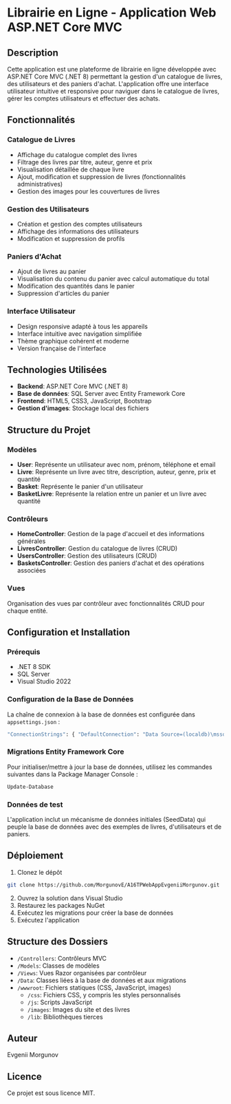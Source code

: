 # Librairie en Ligne - Application Web ASP.NET Core MVC

## Description
Cette application est une plateforme de librairie en ligne développée avec ASP.NET Core MVC (.NET 8) permettant la gestion d'un catalogue de livres, des utilisateurs et des paniers d'achat. L'application offre une interface utilisateur intuitive et responsive pour naviguer dans le catalogue de livres, gérer les comptes utilisateurs et effectuer des achats.

## Fonctionnalités

### Catalogue de Livres
- Affichage du catalogue complet des livres
- Filtrage des livres par titre, auteur, genre et prix
- Visualisation détaillée de chaque livre
- Ajout, modification et suppression de livres (fonctionnalités administratives)
- Gestion des images pour les couvertures de livres

### Gestion des Utilisateurs
- Création et gestion des comptes utilisateurs
- Affichage des informations des utilisateurs
- Modification et suppression de profils

### Paniers d'Achat
- Ajout de livres au panier
- Visualisation du contenu du panier avec calcul automatique du total
- Modification des quantités dans le panier
- Suppression d'articles du panier

### Interface Utilisateur
- Design responsive adapté à tous les appareils
- Interface intuitive avec navigation simplifiée
- Thème graphique cohérent et moderne
- Version française de l'interface

## Technologies Utilisées
- **Backend**: ASP.NET Core MVC (.NET 8)
- **Base de données**: SQL Server avec Entity Framework Core
- **Frontend**: HTML5, CSS3, JavaScript, Bootstrap
- **Gestion d'images**: Stockage local des fichiers

## Structure du Projet

### Modèles
- **User**: Représente un utilisateur avec nom, prénom, téléphone et email
- **Livre**: Représente un livre avec titre, description, auteur, genre, prix et quantité
- **Basket**: Représente le panier d'un utilisateur
- **BasketLivre**: Représente la relation entre un panier et un livre avec quantité

### Contrôleurs
- **HomeController**: Gestion de la page d'accueil et des informations générales
- **LivresController**: Gestion du catalogue de livres (CRUD)
- **UsersController**: Gestion des utilisateurs (CRUD)
- **BasketsController**: Gestion des paniers d'achat et des opérations associées

### Vues
Organisation des vues par contrôleur avec fonctionnalités CRUD pour chaque entité.

## Configuration et Installation

### Prérequis
- .NET 8 SDK
- SQL Server
- Visual Studio 2022

### Configuration de la Base de Données
La chaîne de connexion à la base de données est configurée dans `appsettings.json` :
```bash
"ConnectionStrings": { "DefaultConnection": "Data Source=(localdb)\mssqllocaldb;Initial Catalog=A16TPWebAppEvgeniiMorgunov;Integrated Security=True;Encrypt=False;Trust Server Certificate=True" }
```

### Migrations Entity Framework Core
Pour initialiser/mettre à jour la base de données, utilisez les commandes suivantes dans la Package Manager Console :
```bash
Update-Database
```

### Données de test
L'application inclut un mécanisme de données initiales (SeedData) qui peuple la base de données avec des exemples de livres, d'utilisateurs et de paniers.

## Déploiement
1. Clonez le dépôt 
```bash
git clone https://github.com/MorgunovE/A16TPWebAppEvgeniiMorgunov.git
```
2. Ouvrez la solution dans Visual Studio
3. Restaurez les packages NuGet
4. Exécutez les migrations pour créer la base de données
5. Exécutez l'application

## Structure des Dossiers
- `/Controllers`: Contrôleurs MVC
- `/Models`: Classes de modèles
- `/Views`: Vues Razor organisées par contrôleur
- `/Data`: Classes liées à la base de données et aux migrations
- `/wwwroot`: Fichiers statiques (CSS, JavaScript, images)
  - `/css`: Fichiers CSS, y compris les styles personnalisés
  - `/js`: Scripts JavaScript
  - `/images`: Images du site et des livres
  - `/lib`: Bibliothèques tierces

## Auteur
Evgenii Morgunov

## Licence
Ce projet est sous licence MIT.